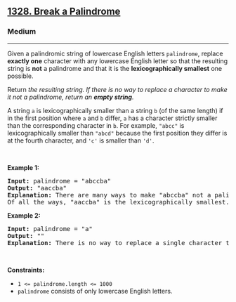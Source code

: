 <h2><a href="https://leetcode.com/problems/break-a-palindrome/">1328. Break a Palindrome</a></h2><h3>Medium</h3><hr><div><p>Given a palindromic string of lowercase English letters <code>palindrome</code>, replace <strong>exactly one</strong> character with any lowercase English letter so that the resulting string is <strong>not</strong> a palindrome and that it is the <strong>lexicographically smallest</strong> one possible.</p>

<p>Return <em>the resulting string. If there is no way to replace a character to make it not a palindrome, return an <strong>empty string</strong>.</em></p>

<p>A string <code>a</code> is lexicographically smaller than a string <code>b</code> (of the same length) if in the first position where <code>a</code> and <code>b</code> differ, <code>a</code> has a character strictly smaller than the corresponding character in <code>b</code>. For example, <code>"abcc"</code> is lexicographically smaller than <code>"abcd"</code> because the first position they differ is at the fourth character, and <code>'c'</code> is smaller than <code>'d'</code>.</p>

<p>&nbsp;</p>
<p><strong class="example">Example 1:</strong></p>

<pre><strong>Input:</strong> palindrome = "abccba"
<strong>Output:</strong> "aaccba"
<strong>Explanation:</strong> There are many ways to make "abccba" not a palindrome, such as "<u>z</u>bccba", "a<u>a</u>ccba", and "ab<u>a</u>cba".
Of all the ways, "aaccba" is the lexicographically smallest.
</pre>

<p><strong class="example">Example 2:</strong></p>

<pre><strong>Input:</strong> palindrome = "a"
<strong>Output:</strong> ""
<strong>Explanation:</strong> There is no way to replace a single character to make "a" not a palindrome, so return an empty string.
</pre>

<p>&nbsp;</p>
<p><strong>Constraints:</strong></p>

<ul>
	<li><code>1 &lt;= palindrome.length &lt;= 1000</code></li>
	<li><code>palindrome</code> consists of only lowercase English letters.</li>
</ul>
</div>